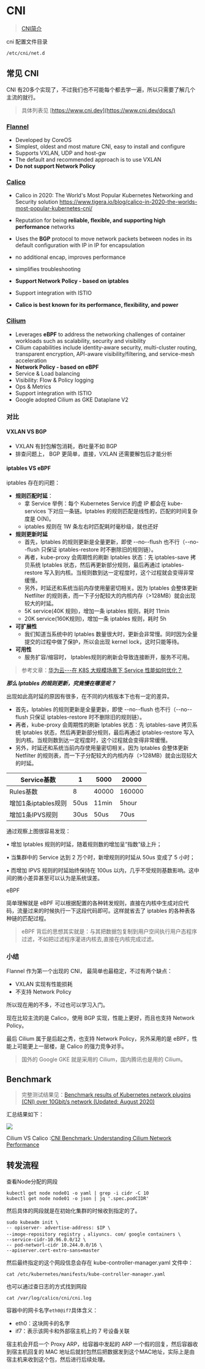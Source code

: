 # CNI 

> [CNI简介](https://www.bilibili.com/video/BV1uL411A7KP)





cni 配置文件目录

```shell
/etc/cni/net.d
```





## 常见 CNI

CNI 有20多个实现了，不过我们也不可能每个都去学一遍，所以只需要了解几个主流的就行。

> 具体列表见 [https://www.cni.dev](https://www.cni.dev/docs/)



### [Flannel](https://github.com/flannel-io/flannel)

* Developed by CoreOS
* Simplest, oldest and most mature CNI, easy to install and configure
* Supports VXLAN, UDP and host-gw
* The default and recommended approach is to use VXLAN
* **Do not support Network Policy**



### [Calico](https://github.com/projectcalico/calico)

* Calico in 2020: The World's Most Popular Kubernetes Networking and Security solution
  https://www.tigera.io/blog/calico-in-2020-the-worlds-most-popular-kubernetes-cni/

* Reputation for being **reliable, flexible, and supporting high performance** networks
* Uses the **BGP** protocol to move network packets between nodes in its default configuration with IP in IP for encapsulation
* no additional encap, improves performance
* simplifies troubleshooting
* **Support Network Policy - based on iptables**
* Support integration with ISTIO
* **Calico is best known for its performance, flexibility, and power**



### [Cilium](https://github.com/cilium/cilium)

* Leverages **eBPF** to address the networking challenges of container workloads such as scalability, security and visibility
* Cilium capabilities include identity-aware security, multi-cluster routing, transparent encryption, API-aware visibility/filtering, and service-mesh acceleration
* **Network Policy - based on eBPF**
* Service & Load balancing
* Visibility: Flow & Policy logging
* Ops & Metrics
* Support integration with ISTIO
* Google adopted Cilium as GKE Dataplane V2



### 对比

#### VXLAN VS BGP

* VXLAN 有封包解包消耗，吞吐量不如 BGP
* 排查问题上， BGP 更简单，直接，VXLAN 还需要解包后才能分析



#### iptables VS eBPF

iptables 存在的问题：

* **规则匹配时延**：
  * 拿 Service 举例：每个 Kubernetes Service 的虚 IP 都会在 kube-services 下对应一条链。Iptables 的规则匹配是线性的，匹配的时间复杂度是 O(N)。
  * iptables 规则在 1W 条左右时匹配耗时毫秒级，就也还好
* **规则更新时延**
  * 首先，Iptables 的规则更新是全量更新，即使 --no--flush 也不行（--no--flush 只保证 iptables-restore 时不删除旧的规则链）。
  * 再者，kube-proxy 会周期性的刷新 Iptables 状态：先 iptables-save 拷贝系统 Iptables 状态，然后再更新部分规则，最后再通过 iptables-restore 写入到内核。当规则数到达一定程度时，这个过程就会变得非常缓慢。
  * 另外，时延还和系统当前内存使用量密切相关。因为 Iptables 会整体更新 Netfilter 的规则表，而一下子分配较大的内核内存（>128MB）就会出现较大的时延。
  * 5K service(40K 规则)，增加一条 iptables 规则，耗时 11min
  * 20K service(160K规则)，增加一条 iptables 规则，耗时 5h
* **可扩展性**
  * 我们知道当系统中的 Iptables 数量很大时，更新会非常慢。同时因为全量提交的过程中做了保护，所以会出现 kernel lock，这时只能等待。
* **可用性**
  *  服务扩容/缩容时， Iptables规则的刷新会导致连接断开，服务不可用。



> 参考文章：[华为云---在 K8S 大规模场景下 Service 性能如何优化？](https://bbs.huaweicloud.com/blogs/175469)



***那么 Iptables 的规则更新，究竟慢在哪里呢？***

出现如此高时延的原因有很多，在不同的内核版本下也有一定的差异。

* 首先，Iptables 的规则更新是全量更新，即使 --no--flush 也不行（--no--flush 只保证 iptables-restore 时不删除旧的规则链）。
* 再者，kube-proxy 会周期性的刷新 Iptables 状态：先 iptables-save 拷贝系统 Iptables 状态，然后再更新部分规则，最后再通过 iptables-restore 写入到内核。当规则数到达一定程度时，这个过程就会变得非常缓慢。
* 另外，时延还和系统当前内存使用量密切相关。因为 Iptables 会整体更新 Netfilter 的规则表，而一下子分配较大的内核内存（>128MB）就会出现较大的时延。



| Service基数         | 1    | 5000  | 20000  |
| ------------------- | ---- | ----- | ------ |
| Rules基数           | 8    | 40000 | 160000 |
| 增加1条iptables规则 | 50us | 11min | 5hour  |
| 增加1条IPVS规则     | 30us | 50us  | 70us   |

通过观察上图很容易发现：

• 增加 Iptables 规则的时延，随着规则数的增加呈“指数”级上升；

• 当集群中的 Service 达到 2 万个时，新增规则的时延从 50us 变成了 5 小时；

• 而增加 IPVS 规则的时延始终保持在 100us 以内，几乎不受规则基数影响。这中间的微小差异甚至可以认为是系统误差。





eBPF

简单理解就是 eBPF 可以根据配置的各种转发规则，直接在内核中生成对应代码，流量过来的时候执行一下这段代码即可。这样就省去了 iptables 的各种表各种链的匹配过程。

> eBPF 背后的思想其实就是：与其把数据包复制到用户空间执行用户态程序过滤，不如把过滤程序灌进内核去,直接在内核完成过滤。



### 小结

Flannel 作为第一个出现的 CNI， 最简单也最稳定，不过有两个缺点：

* VXLAN 实现有性能损耗
* 不支持 Network Policy

所以现在用的不多，不过也可以学习入门。

现在比较主流的是 Calico，使用 BGP 实现，性能上更好，而且也支持 Network Policy。

最后 Cilium 属于是后起之秀，也支持 Network Policy，另外采用的是 eBPF，性能上可能更上一层楼，是 Calico 的强力竞争对手。

> 国外的 Google GKE 就是采用的 Cilium，国内腾讯也是用的 Cilium。





## Benchmark

> 完整测试结果见：[Benchmark results of Kubernetes network plugins (CNI) over 10Gbit/s network (Updated: August 2020)](https://itnext.io/benchmark-results-of-kubernetes-network-plugins-cni-over-10gbit-s-network-updated-august-2020-6e1b757b9e49)

汇总结果如下：

![](https://www.tigera.io/app/uploads/2020/11/CNI-benchmark-comparison_Aug2020.png)





Cilium VS Calico :[CNI Benchmark: Understanding Cilium Network Performance](https://cilium.io/blog/2021/05/11/cni-benchmark)









## 转发流程



查看Node分配的网段

```shell
kubectl get node node01 -o yaml | grep -i cidr -C 10
kubectl get node node01 -o json | jq '.spec.podCIDR'
```



然后具体的网段就是在初始化集群的时候收到指定的了。

```shell
sudo kubeadm init \
-- opiserver- advertise-address: $IP \
--imoge-repository registry ，aliyuncs. com/ google containers \
--service-cidr-10.96.0.0/12 \
-- pod-networl-cidr 10.244.0.0/16 \
--apiserver.cert-extro-sans=master
```

然后最终指定的这个网段信息会存在 kube-controller-manager.yaml 文件中：

```shell
cat /etc/kubernetes/manifests/kube-controller-manager.yaml
```

也可以通过查日志的方式找到网段

```shell
cat /var/log/calico/cni/cni.log
```





容器中的网卡名字`eth0@if7`具体含义：

* eth0：这块网卡的名字
* if7：表示该网卡和外部宿主机上的 7 号设备关联



宿主机会开启一个 Proxy ARP，给容器中发起的 ARP 一个假的回复，然后容器收到宿主机回复的 MAC 地址后就封包然后把数据发到这个MAC地址，实际上是由宿主机来收到这个包，然后进行后续处理。

